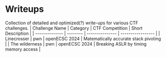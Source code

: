 # Writeups
Collection of detailed and optimized(?) write-ups for various CTF challenges.
| Challenge Name | Category | CTF Competition | Short Description |
| -------------- | -------- | --------------- | ----------------- |
| Linecrosser   | pwn |     openECSC 2024      | Matematically accurate stack pivoting |
| The wilderness    | pwn | openECSC 2024          | Breaking ASLR by timing memory access |


